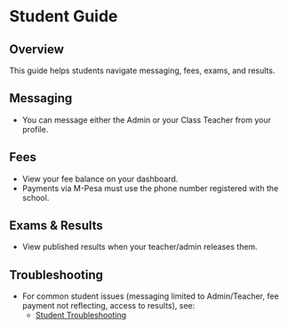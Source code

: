 # Student Guide

## Overview
This guide helps students navigate messaging, fees, exams, and results.

## Messaging
- You can message either the Admin or your Class Teacher from your profile.

## Fees
- View your fee balance on your dashboard.
- Payments via M-Pesa must use the phone number registered with the school.

## Exams & Results
- View published results when your teacher/admin releases them.

## Troubleshooting
- For common student issues (messaging limited to Admin/Teacher, fee payment not reflecting, access to results), see:
  - [Student Troubleshooting](../troubleshooting/student.md)
